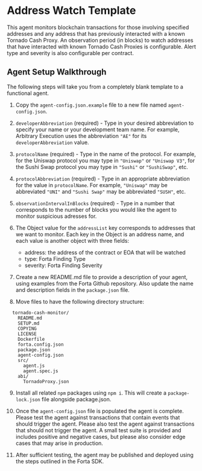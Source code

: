 # Address Watch Template

This agent monitors blockchain transactions for those involving specified addresses and any address
that has previously interacted with a known Tornado Cash Proxy. An observation period (in blocks) to
watch addresses that have interacted with known Tornado Cash Proxies is configurable. Alert type and
severity is also configurable per contract.

## Agent Setup Walkthrough

The following steps will take you from a completely blank template to a functional agent.

1. Copy the `agent-config.json.example` file to a new file named `agent-config.json`.

2. `developerAbbreviation` (required) - Type in your desired abbreviation to specify your name or
your development team name.  For example, Arbitrary Execution uses the abbreviation `"AE"` for its
`developerAbbreviation` value.

3. `protocolName` (required) - Type in the name of the protocol.  For example, for the Uniswap
protocol you may type in `"Uniswap"` or `"Uniswap V3"`, for the Sushi Swap protocol you may type in
`"Sushi"` or `"SushiSwap"`, etc.

4. `protocolAbbreviation` (required) - Type in an appropriate abbreviation for the value in
`protocolName`.  For example, `"Uniswap"` may be abbreviated `"UNI"` and `"Sushi Swap"` may be
abbreviated `"SUSH"`, etc.

5. `observationIntervalInBlocks` (required) - Type in a number that corresponds to the number of blocks
you would like the agent to monitor suspicious adresses for.

6. The Object value for the `addressList` key corresponds to addresses that we want to monitor. Each
key in the Object is an address name, and each value is another object with three fields:
    * address: the address of the contract or EOA that will be watched
    * type: Forta Finding Type
    * severity: Forta Finding Severity

7. Create a new README.md file to provide a description of your agent, using examples from the Forta Github
repository. Also update the name and description fields in the `package.json` file.

8. Move files to have the following directory structure:

```
  tornado-cash-monitor/
    README.md
    SETUP.md
    COPYING
    LICENSE
    Dockerfile
    forta.config.json
    package.json
    agent-config.json
    src/
      agent.js
      agent.spec.js
    abi/
      TornadoProxy.json
 ```

9. Install all related `npm` packages using `npm i`. This will create a `package-lock.json` file alongside
package.json.

10. Once the `agent-config.json` file is populated the agent is complete. Please test the agent against transactions
that contain events that should trigger the agent. Please also test the agent against transactions that should
not trigger the agent. A small test suite is provided and includes positive and negative cases, but please also
consider edge cases that may arise in production.

11. After sufficient testing, the agent may be published and deployed using the steps outlined in the Forta SDK.
